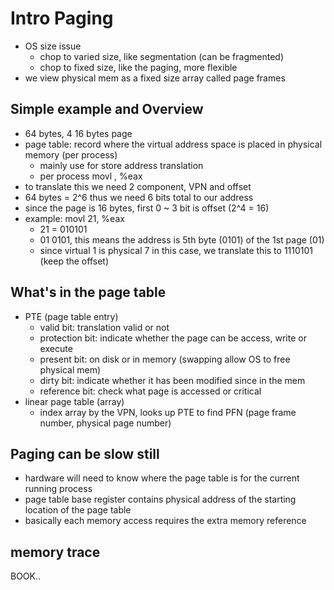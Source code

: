 # Intro Paging
- OS size issue
    - chop to varied size, like segmentation (can be fragmented)
    - chop to fixed size, like the paging, more flexible 
- we view physical mem as a fixed size array called page frames

## Simple example and Overview
- 64 bytes, 4 16 bytes page
- page table: record where the virtual address space is placed in physical memory (per process)
    - mainly use for store address translation
    - per process
movl <virtual address>, %eax
- to translate this we need 2 component, VPN and offset
- 64 bytes = 2^6 thus we need 6 bits total to our address
- since the page is 16 bytes, first 0 ~ 3 bit is offset (2^4 = 16)
-  example: movl 21, %eax
    - 21 = 010101
    - 01 0101, this means the address is 5th byte (0101) of the 1st page (01)
    - since virtual 1 is physical 7 in this case, we translate this to 1110101 (keep the offset)

## What's in the page table
- PTE (page table entry)
    - valid bit: translation valid or not 
    - protection bit: indicate whether the page can be access, write or execute
    - present bit: on disk or in memory (swapping allow OS to free physical mem)
    - dirty bit: indicate whether it has been modified since in the mem
    - reference bit: check what page is accessed or critical 
- linear page table (array)
    - index array by the VPN, looks up PTE to find PFN (page frame number, physical page number)

## Paging can be slow still
- hardware will need to know where the page table is for the current running process
- page table base register contains physical address of the starting location of the page table 
- basically each memory access requires the extra memory reference

## memory trace
BOOK..